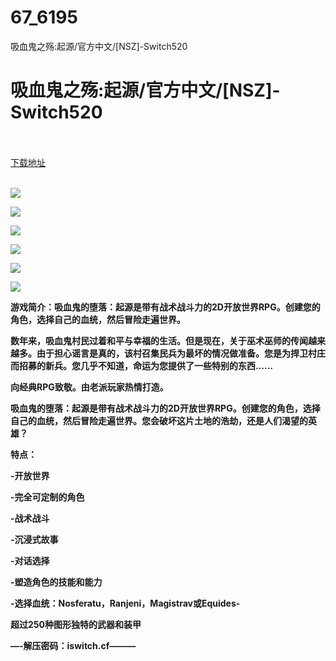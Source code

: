# 67_6195
吸血鬼之殇:起源/官方中文/[NSZ]-Switch520
# 吸血鬼之殇:起源/官方中文/[NSZ]-Switch520
 <br/></br>
[下载地址](https://www.switch520.cc/article/6195 "下载地址")
<br/></br>

<p><span><strong><img src="https://www.switch520.cc/muke_img/upload_art_editor_20200923-1_54479ecebb8d861bde5e01b7aeab9118.jpg"></strong></span></p>
<p><span><strong><img src="https://www.switch520.cc/muke_img/upload_art_editor_20200923-1_f8c0598c151e5f4685cb1684f938156d.jpg"></strong></span></p>
<p><span><strong><img src="https://www.switch520.cc/muke_img/upload_art_editor_20200923-1_23137ee008c2742393bb408555af39ef.jpg"></strong></span></p>
<p><span><strong><img src="https://www.switch520.cc/muke_img/upload_art_editor_20200923-1_2f82b52f4de5336381211eb36afe91d7.jpg"></strong></span></p>
<p><span><strong><img src="https://www.switch520.cc/muke_img/upload_art_editor_20200923-1_341a1ac2c35ac846575c8f2fcf0ddf4a.jpg"></strong></span></p>
<p><span><strong><img src="https://www.switch520.cc/muke_img/upload_art_editor_20200923-1_3ca7fb75c8c306bc3f67c817c7e9083c.jpg"></strong></span></p>
<p></p>
<p><span><strong>游戏简介：吸血鬼的堕落：起源是带有战术战斗力的2D开放世界RPG。创建您的角色，选择自己的血统，然后冒险走遍世界。</strong></span></p>
<p><span><strong>数年来，吸血鬼村民过着和平与幸福的生活。但是现在，关于巫术巫师的传闻越来越多。由于担心谣言是真的，该村召集民兵为最坏的情况做准备。您是为捍卫村庄而招募的新兵。您几乎不知道，命运为您提供了一些特别的东西……</strong></span></p>
<p></p>
<p><span><strong>向经典RPG致敬。由老派玩家热情打造。</strong></span></p>
<p></p>
<p><span><strong>吸血鬼的堕落：起源是带有战术战斗力的2D开放世界RPG。创建您的角色，选择自己的血统，然后冒险走遍世界。您会破坏这片土地的浩劫，还是人们渴望的英雄？</strong></span></p>
<p></p>
<p><span><strong>特点：</strong></span></p>
<p><span><strong>-开放世界</strong></span></p>
<p><span><strong>-完全可定制的角色</strong></span></p>
<p><span><strong>-战术战斗</strong></span></p>
<p><span><strong>-沉浸式故事</strong></span></p>
<p><span><strong>-对话选择</strong></span></p>
<p><span><strong>-塑造角色的技能和能力</strong></span></p>
<p><span><strong>-选择血统：Nosferatu，Ranjeni，Magistrav或Equides-</strong></span></p>
<p><span><strong>超过250种图形独特的武器和装甲</strong></span></p>
<p><span><strong>—-解压密码：iswitch.cf———</strong></span></p>

